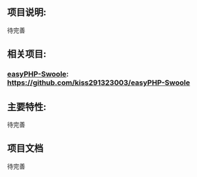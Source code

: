 ## 项目说明:
待完善
## 相关项目:
### [easyPHP-Swoole](https://github.com/kiss291323003/easyPHP-Swoole): https://github.com/kiss291323003/easyPHP-Swoole
## 主要特性:
待完善
## 项目文档
待完善

